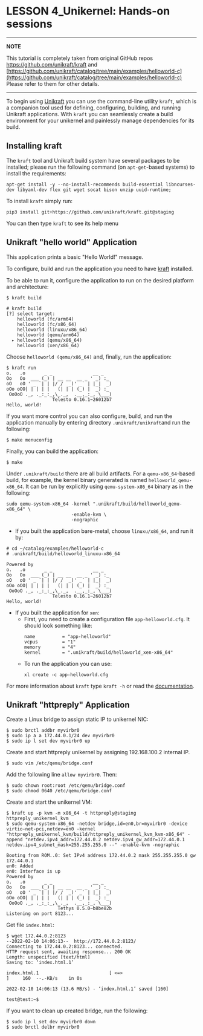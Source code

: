 # LESSON 4_Unikernel: Hands-on sessions

---
**NOTE**

This tutorial is completely taken from original GitHub repos https://github.com/unikraft/kraft and [https://github.com/unikraft/catalog/tree/main/examples/helloworld-c](https://github.com/unikraft/catalog/tree/main/examples/helloworld-c)
Please refer to them for other details.

---


To begin using [Unikraft](https://unikraft.org) you can use the
command-line utility `kraft`, which is a companion tool used for
defining, configuring, building, and running Unikraft applications.
With `kraft` you can seamlessly create a build environment for your
unikernel and painlessly manage dependencies for its build.

## Installing kraft

The `kraft` tool and Unikraft build system have several packages to be installed; please run the following command (on `apt-get`-based systems) to
install the requirements:

    apt-get install -y --no-install-recommends build-essential libncurses-dev libyaml-dev flex git wget socat bison unzip uuid-runtime;

To install `kraft` simply run:

    pip3 install git+https://github.com/unikraft/kraft.git@staging

You can then type `kraft` to see its help menu

## Unikraft "hello world" Application

This application prints a basic "Hello World!" message.

To configure, build and run the application you need to have [kraft](https://github.com/unikraft/kraft) installed.

To be able to run it, configure the application to run on the desired platform and architecture:

```
$ kraft build
```

```
# kraft build
[?] select target:
    helloworld (fc/arm64)
    helloworld (fc/x86_64)
    helloworld (linuxu/x86_64)
    helloworld (qemu/arm64)
  ▸ helloworld (qemu/x86_64)
    helloworld (xen/x86_64)
```

Choose ``helloworld (qemu/x86_64)`` and, finally, run the application:
```
$ kraft run
o.   .o       _ _               __ _
Oo   Oo  ___ (_) | __ __  __ _ ' _) :_
oO   oO ' _ `| | |/ /  _)' _` | |_|  _)
oOo oOO| | | | |   (| | | (_) |  _) :_
 OoOoO ._, ._:_:_,\_._,  .__,_:_, \___)
                 Telesto 0.16.1~26012b7
Hello, world!
```

If you want more control you can also configure, build, and run the application manually by entering directory ``.unikraft/unikraft``and run the following:

```
$ make menuconfig
```

Finally, you can build the application:
```
$ make
```

Under ``.unikraft/build`` there are all build artifacts. For a ``qemu-x86_64``-based build, for example, the kernel binary generated is named ``helloworld_qemu-x86_64``. It can be run by explicitly using ``qemu-system-x86_64`` binary as in the following:

```
sudo qemu-system-x86_64 -kernel ".unikraft/build/helloworld_qemu-x86_64" \
                        -enable-kvm \
                        -nographic
```

- If you built the application bare-metal, choose `linuxu/x86_64`, and run it by:
```
# cd ~/catalog/examples/helloworld-c
# .unikraft/build/helloworld_linuxu-x86_64

Powered by
o.   .o       _ _               __ _
Oo   Oo  ___ (_) | __ __  __ _ ' _) :_
oO   oO ' _ `| | |/ /  _)' _` | |_|  _)
oOo oOO| | | | |   (| | | (_) |  _) :_
 OoOoO ._, ._:_:_,\_._,  .__,_:_, \___)
                 Telesto 0.16.1~26012b7
Hello, world!
```

- If you built the application for `xen`:
  - First, you need to create a configuration file `app-helloworld.cfg`.
    It should look something like:
    ```
    name          = "app-helloworld"
    vcpus         = "1"
    memory        = "4"
    kernel        = ".unikraft/build/helloworld_xen-x86_64"
    ```
  - To run the application you can use:
    ```
    xl create -c app-helloworld.cfg
    ```

For more information about `kraft` type `kraft -h` or read the
[documentation](http://docs.unikraft.org).

## Unikraft "httpreply" Application

Create a Linux bridge to assign static IP to unikernel NIC:

```
$ sudo brctl addbr myvirbr0
$ sudo ip a a 172.44.0.1/24 dev myvirbr0
$ sudo ip l set dev myvirbr0 up
```

Create and start httpreply unikernel by assigning 192.168.100.2 internal IP.

```
$ sudo vim /etc/qemu/bridge.conf
```

Add the following line ``allow myvirbr0``. Then:

```
$ sudo chown root:root /etc/qemu/bridge.conf
$ sudo chmod 0640 /etc/qemu/bridge.conf
```

Create and start the unikernel VM:

```
$ kraft up -p kvm -m x86_64 -t httpreply@staging httpreply_unikernel_kvm
$ sudo qemu-system-x86_64 -netdev bridge,id=en0,br=myvirbr0 -device virtio-net-pci,netdev=en0 -kernel "httpreply_unikernel_kvm/build/httpreply_unikernel_kvm_kvm-x86_64" -append "netdev.ipv4_addr=172.44.0.2 netdev.ipv4_gw_addr=172.44.0.1 netdev.ipv4_subnet_mask=255.255.255.0 --" -enable-kvm -nographic 

Booting from ROM..0: Set IPv4 address 172.44.0.2 mask 255.255.255.0 gw 172.44.0.1
en0: Added
en0: Interface is up
Powered by
o.   .o       _ _               __ _
Oo   Oo  ___ (_) | __ __  __ _ ' _) :_
oO   oO ' _ `| | |/ /  _)' _` | |_|  _)
oOo oOO| | | | |   (| | | (_) |  _) :_
 OoOoO ._, ._:_:_,\_._,  .__,_:_, \___)
                   Tethys 0.5.0~b8be82b
Listening on port 8123...
```

Get file ``index.html``:

```
$ wget 172.44.0.2:8123
--2022-02-10 14:06:13--  http://172.44.0.2:8123/
Connecting to 172.44.0.2:8123... connected.
HTTP request sent, awaiting response... 200 OK
Length: unspecified [text/html]
Saving to: ‘index.html.1’

index.html.1                          [ <=>                                                         ]     160  --.-KB/s    in 0s

2022-02-10 14:06:13 (13.6 MB/s) - ‘index.html.1’ saved [160]

test@test:~$
```

If you want to clean up created bridge, run the following:

```
$ sudo ip l set dev myvirbr0 down
$ sudo brctl delbr myvirbr0
```
